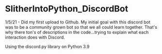# SlitherIntoPython_DiscordBot

1/5/21 - Did my first upload to Github. My initial goal with this discord bot was to be a community grown bot so that we all could learn together.
That's why there ton's of descriptions in the code...trying to explain what each interaction does with Discord.

Using the discord.py library on Python 3.9
